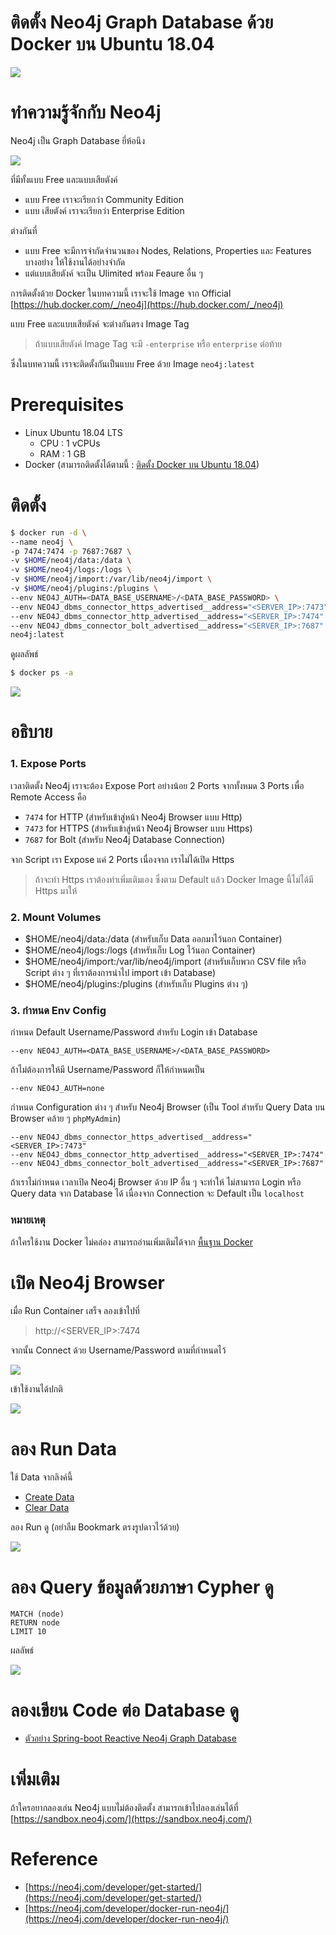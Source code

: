 # ติดตั้ง Neo4j Graph Database ด้วย Docker บน Ubuntu 18.04

![](./neo4j.png)

# ทำความรู้จักกับ Neo4j 

Neo4j เป็น Graph Database ยี่ห้อนึง 

![](./graph-database.png)

ที่มีทั้งแบบ Free และแบบเสียตังค์ 
- แบบ Free เราจะเรียกว่า Community Edition 
- แบบ เสียตังค์ เราจะเรียกว่า Enterprise Edition 

ต่างกันที่ 
- แบบ Free จะมีการจำกัดจำนวนของ Nodes, Relations, Properties และ Features บางอย่าง ให้ใช้งานได้อย่างจำกัด  
- แต่แบบเสียตังค์ จะเป็น Ulimited พร้อม Feaure อื่น ๆ  

การติดตั้งด้วย Docker ในบทความนี้ เราจะใช้ Image จาก Official [https://hub.docker.com/_/neo4j](https://hub.docker.com/_/neo4j)  
  
แบบ Free และแบบเสียตังค์ จะต่างกันตรง Image Tag 
  
> ถ้าแบบเสียตังค์ Image Tag จะมี `-enterprise` หรือ `enterprise` ต่อท้าย

ซึ่งในบทความนี้ เราจะติดตั้งกันเป็นแบบ Free ด้วย Image `neo4j:latest`

# Prerequisites

- Linux Ubuntu 18.04 LTS
  - CPU : 1 vCPUs
  - RAM : 1 GB 
- Docker (สามารถติดตั้งได้ตามนี้ : [ติดตั้ง Docker บน Ubuntu 18.04](/blog/install-docker-on-ubuntu-18.04/))

# ติดตั้ง
```sh
$ docker run -d \
--name neo4j \
-p 7474:7474 -p 7687:7687 \
-v $HOME/neo4j/data:/data \
-v $HOME/neo4j/logs:/logs \
-v $HOME/neo4j/import:/var/lib/neo4j/import \
-v $HOME/neo4j/plugins:/plugins \
--env NEO4J_AUTH=<DATA_BASE_USERNAME>/<DATA_BASE_PASSWORD> \
--env NEO4J_dbms_connector_https_advertised__address="<SERVER_IP>:7473" \
--env NEO4J_dbms_connector_http_advertised__address="<SERVER_IP>:7474" \
--env NEO4J_dbms_connector_bolt_advertised__address="<SERVER_IP>:7687" \
neo4j:latest

```

ดูผลลัพธ์

```sh
$ docker ps -a
```

![](./installed-0.png)

# อธิบาย

### 1. Expose Ports
เวลาติดตั้ง Neo4j เราจะต้อง Expose Port อย่างน้อย 2 Ports จากทั้งหมด 3 Ports เพื่อ Remote Access คือ 

- `7474` for HTTP (สำหรับเข้าสู่หน้า Neo4j Browser แบบ Http)
- `7473` for HTTPS (สำหรับเข้าสู่หน้า Neo4j Browser แบบ Https)
- `7687` for Bolt (สำหรับ Neo4j Database Connection)

จาก Script เรา Expose แค่ 2 Ports เนื่องจาก เราไม่ได้เปิด Https    

> ถ้าจะทำ Https เราต้องทำเพิ่มเติมเอง ซึ่งตาม Default แล้ว Docker Image นี้ไม่ได้มี Https มาให้ 

### 2. Mount Volumes

- $HOME/neo4j/data:/data (สำหรับเก็บ Data ออกมาไว้นอก Container)
- $HOME/neo4j/logs:/logs (สำหรับเก็บ Log ไว้นอก Container)
- $HOME/neo4j/import:/var/lib/neo4j/import (สำหรับเก็บพวก CSV file หรือ Script ต่าง ๆ ที่เราต้องการนำไป import เข้า Database)
- $HOME/neo4j/plugins:/plugins (สำหรับเก็บ Plugins ต่าง ๆ)

### 3. กำหนด Env Config 

กำหนด Default Username/Password สำหรับ Login เข้า Database
```plaintext
--env NEO4J_AUTH=<DATA_BASE_USERNAME>/<DATA_BASE_PASSWORD>
```
ถ้าไม่ต้องการให้มี Username/Password ก็ให้กำหนดเป็น
```plaintext
--env NEO4J_AUTH=none
```

กำหนด Configuration ต่าง ๆ สำหรับ Neo4j Browser (เป็น Tool สำหรับ Query Data บน Browser คล้าย ๆ `phpMyAdmin`)
```plaintext
--env NEO4J_dbms_connector_https_advertised__address="<SERVER_IP>:7473"
--env NEO4J_dbms_connector_http_advertised__address="<SERVER_IP>:7474"
--env NEO4J_dbms_connector_bolt_advertised__address="<SERVER_IP>:7687"
```

ถ้าเราไม่กำหนด เวลาเปิด Neo4j Browser ด้วย IP อื่น ๆ จะทำให้ ไม่สามารถ Login หรือ Query data จาก Database ได้ เนื่องจาก Connection จะ Default เป็น `localhost`  

### หมายเหตุ 

ถ้าใครใช้งาน Docker ไม่คล่อง สามารถอ่านเพิ่มเติมได้จาก [พื้นฐาน Docker](https://docs.google.com/presentation/d/1NXArkIDFIJMmcvXY63cc5z7jIsbx8SDZqt76RqeuGwU/edit?usp=sharing)

# เปิด Neo4j Browser

เมื่อ Run Container เสร็จ ลองเข้าไปที่ 

> http://<SERVER_IP>:7474 

จากนั้น Connect ด้วย Username/Password ตามที่กำหนดไว้ 

![](./installed-1.png)

เข้าใช้งานได้ปกติ 

![](./installed-2.png)

# ลอง Run Data

ใช้ Data จากลิงค์นี้ 

- [Create Data](./data/create-data.txt)
- [Clear Data](./data/delete-data.txt)

ลอง Run ดู (อย่าลืม Bookmark ตรงรูปดาวไว้ด้วย)

![](./run-query.png) 

# ลอง Query ข้อมูลด้วยภาษา Cypher ดู

```plaintext
MATCH (node) 
RETURN node 
LIMIT 10
```

ผลลัพธ์

![](./query.png)

# ลองเขียน Code ต่อ Database ดู

- [ตัวอย่าง Spring-boot Reactive Neo4j Graph Database](https://github.com/jittagornp/spring-boot-reactive-neo4j-example)

# เพิ่มเติม

ถ้าใครอยากลองเล่น Neo4j แบบไม่ต้องติดตั้ง สามารถเข้าไปลองเล่นได้ที่ [https://sandbox.neo4j.com/](https://sandbox.neo4j.com/) 

# Reference 

- [https://neo4j.com/developer/get-started/](https://neo4j.com/developer/get-started/)
- [https://neo4j.com/developer/docker-run-neo4j/](https://neo4j.com/developer/docker-run-neo4j/)
